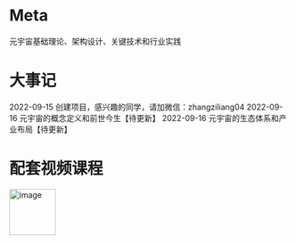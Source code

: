 # Meta
元宇宙基础理论、架构设计、关键技术和行业实践
# 大事记
2022-09-15 创建项目，感兴趣的同学，请加微信：zhangziliang04
2022-09-16 元宇宙的概念定义和前世今生【待更新】
2022-09-16 元宇宙的生态体系和产业布局【待更新】


# 配套视频课程
<img width="83" alt="image" src="https://user-images.githubusercontent.com/646709/190353040-b9144a8d-1745-4471-bb0b-90047cd9361b.png">

